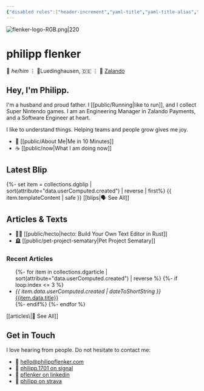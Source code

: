 ```yaml
---
{"disabled rules":["header-increment","yaml-title","yaml-title-alias","file-name-heading"],"title":"this is philipp","aliases":["philipp flenker"],"linter-yaml-title-alias":"philipp flenker","created-date":"2025-04-25T17:21:48","updated-date":"2025-05-09T17:03:52","dg-home":true,"dg-publish":true,"dg-pinned":false,"templateEngineOverride":"njk,md","dg-path":"Index.md","permalink":"/index/","tags":["gardenEntry"],"dgPassFrontmatter":true}
---
```


![flenker-logo-RGB.png|220](/img/user/attachments/flenker-logo-RGB.png)

# philipp flenker
💬 _he/him_ ⋮ 📍Luedinghausen, 🇩🇪 ⋮ 💼 [Zalando](https://engineering.zalando.com/)

## Hey, I'm Philipp.
I'm a husband and proud father. I [[public/Running\|like to run]], and I collect Super Nintendo games. I am an Engineering Manager in Zalando Payments, and a Software Engineer at heart.

I like to understand things. Helping teams and people grow gives me joy.

- 🪪 [[public/About Me\|Me in 10 Minutes]]
- ☕ [[public/now\|What I am doing now]]

## Latest Blip

{%- set item = collections.dgblip | sort(attribute="data.userComputed.created") | reverse | first%}
{{ item.templateContent | safe }}
[[blips\|🗣️ See All]]

## Articles & Texts
- 🧑‍💻 [[public/hecto\|hecto: Build Your Own Text Editor in Rust]]
- 🪦 [[public/pet-project-sematary\|Pet Project Sematary]]

### Recent Articles
<ul>
{%- for item in collections.dgarticle | sort(attribute="data.userComputed.created") | reverse %}
{%- if loop.index <= 3 %}
 <li>
  <span>
  <i>
    <time datetime="{{ item.data.userComputed.created | dateToRfc3339 }}">{{ item.data.userComputed.created | dateToShortString }}</time>
    </time>
    </i>
    </span>
    <a href="{{item.url | url}}">{{item.data.title}}</a>
  </li>
{%- endif%}
{%- endfor %}
</ul>
[[articles\|📝 See All]]

## Get in Touch
I love hearing from people. Do not hesitate to contact me:
- 📧 [hello@philippflenker.com](mailto:hello@philippflenker.com)
- 🔐 [philipp.1701 on signal](https://signal.me/#eu/gs5cb8Xjs5Pqo2UFnMnBASqp936nLEPIhjKqPTJFxZZES2C9blBNQ4RWZycBUSLM)
- 👔 [pflenker on linkedin](https://de.linkedin.com/in/pflenker)
- 👟 [philipp on strava](https://www.strava.com/athletes/126345196)
